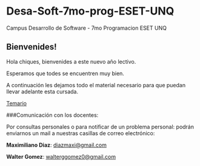 # Desa-Soft-7mo-prog-ESET-UNQ
Campus Desarrollo de Software - 7mo Programacion ESET UNQ

## Bienvenides!

Hola chiques, bienvenides a este nuevo año lectivo.

Esperamos que todes se encuentren muy bien.

A continuación les dejamos todo el material necesario para que puedan llevar adelante esta cursada.

[Temario](./Temario.md)

###Comunicación con los docentes:

Por consultas personales o para notificar de un problema personal: podrán enviarnos un mail a nuestras casillas de correo electrónico:

**Maximiliano Diaz**: diazmaxi@gmail.com

**Walter Gomez**: walterggomez0@gmail.com